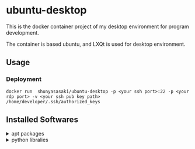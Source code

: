 # ubuntu-desktop

This is the docker container project of my desktop environment for program development.

The container is based ubuntu, and LXQt is used for desktop environment.

## Usage

### Deployment

```
docker run  shunyasasaki/ubuntu-desktop -p <your ssh port>:22 -p <your rdp port> -v <your ssh pub key path> /home/developer/.ssh/authorized_keys
```


## Installed Softwares

<details><summary>apt packages</summary>

* base system tools
    * sudo
    * apt-utils
    * net-tools
    * wget
    * curl
    * git
    * supervisor

* desktop environment
    * lxqt-core
    * xrdp
    * ibus-mozc
    * language-pack-ja

* program languages (compilers & interpreters)
    * gcc
    * g++
    * gfortran
    * python3.9
    * golang
    * nodejs

* text editor
    * vim

</details>

<details><summary>python libralies</summary>

* jupyter, jupyterlab
* autopep8, yapf, flake8
* numpy, pandas, scipy, sympy, statsmodels, scikit-learn
* matplotlib, seaborn
* openpyxl, xlrd
* sphinx, sphinx_rtd_theme
* sqlalchemy
* pytest, pytest-html, pytest-cov
* tensorflow
* qiskit

</summary>
